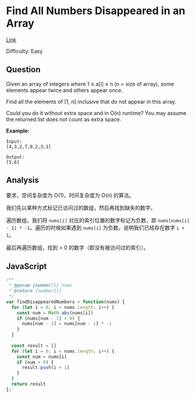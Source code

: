 # Find All Numbers Disappeared in an Array

[Link](https://leetcode.com/problems/find-all-numbers-disappeared-in-an-array/)

Difficulty: Easy

## Question

Given an array of integers where 1 ≤ a[i] ≤ n (n = size of array), some elements appear twice and others appear once.

Find all the elements of [1, n] inclusive that do not appear in this array.

Could you do it without extra space and in O(n) runtime? You may assume the returned list does not count as extra space.

**Example:**

```
Input:
[4,3,2,7,8,2,3,1]

Output:
[5,6]
```

## Analysis

要求，空间复杂度为 O(1)，时间复杂度为 O(n) 的算法。

我们先以某种方式标记已访问过的数组，然后再找到缺失的数字。

遍历数组，我们将 `nums[i]` 对应的索引位置的数字标记为负数，即 `nums[nums[i] - 1] * -1`。遍历的时候如果遇到 `nums[i]` 为负数，说明我们已经存在数字 `i + 1`。

最后再遍历数组，找到 > 0 的数字（即没有被访问过的索引）。

## JavaScript

```JavaScript
/**
 * @param {number[]} nums
 * @return {number[]}
 */
var findDisappearedNumbers = function(nums) {
  for (let i = 0; i < nums.length; i++) {
    const num = Math.abs(nums[i])
    if (nums[num - 1] > 0) {
      nums[num - 1] = nums[num - 1] * -1
    }
  }
  
  const result = []
  for (let i = 0; i < nums.length; i++) {
    const num = nums[i]
    if (num > 0) {
      result.push(i + 1)
    }
  }
  return result
};
```
